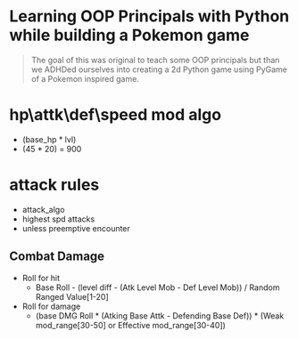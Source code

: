 # Learning OOP Principals with Python while building a Pokemon game

> The goal of this was original to teach some OOP principals but than we ADHDed ourselves into creating a 2d Python game using PyGame of a Pokemon inspired game.

# hp\attk\def\speed mod algo
* (base_hp * lvl)
*  (45 * 20) = 900

# attack rules

* attack_algo
* highest spd attacks
* unless preemptive encounter

## Combat Damage

* Roll for hit
    * Base Roll - (level diff - (Atk Level Mob - Def Level Mob)) / Random Ranged Value[1-20] 
* Roll for damage
    * (base DMG Roll * (Atking Base Attk - Defending Base Def)) * (Weak mod_range[30-50] or Effective mod_range[30-40])
